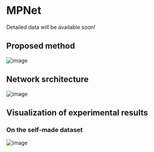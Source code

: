# MPNet
Detailed data will be available soon!
## Proposed method
![image](https://github.com/xgli411/MPNet/blob/main/image/Implementation%20method.png)
## Network srchitecture
![image](https://github.com/xgli411/MPNet/blob/main/image/MPNet.png)
## Visualization of experimental results
### On the self-made dataset
![image](https://github.com/xgli411/MPNet/blob/main/image/tsne.png)
